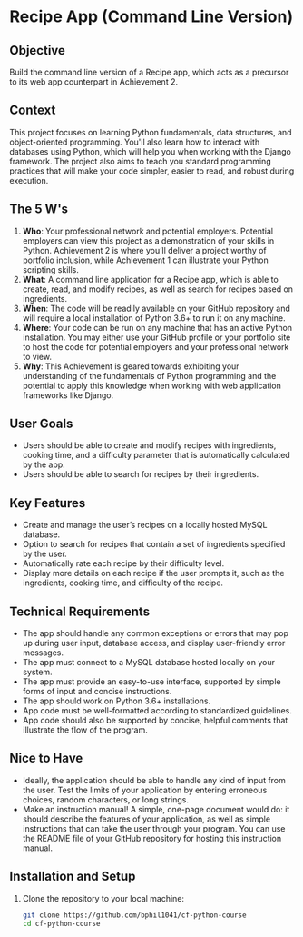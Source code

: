 # Recipe App (Command Line Version)

## Objective
Build the command line version of a Recipe app, which acts as a precursor to its web app counterpart in Achievement 2.

## Context
This project focuses on learning Python fundamentals, data structures, and object-oriented programming. You'll also learn how to interact with databases using Python, which will help you when working with the Django framework. The project also aims to teach you standard programming practices that will make your code simpler, easier to read, and robust during execution.

## The 5 W's

1. **Who**: Your professional network and potential employers. Potential employers can view this project as a demonstration of your skills in Python. Achievement 2 is where you’ll deliver a project worthy of portfolio inclusion, while Achievement 1 can illustrate your Python scripting skills.
2. **What**: A command line application for a Recipe app, which is able to create, read, and modify recipes, as well as search for recipes based on ingredients.
3. **When**: The code will be readily available on your GitHub repository and will require a local installation of Python 3.6+ to run it on any machine.
4. **Where**: Your code can be run on any machine that has an active Python installation. You may either use your GitHub profile or your portfolio site to host the code for potential employers and your professional network to view.
5. **Why**: This Achievement is geared towards exhibiting your understanding of the fundamentals of Python programming and the potential to apply this knowledge when working with web application frameworks like Django.

## User Goals
- Users should be able to create and modify recipes with ingredients, cooking time, and a difficulty parameter that is automatically calculated by the app.
- Users should be able to search for recipes by their ingredients.

## Key Features
- Create and manage the user’s recipes on a locally hosted MySQL database.
- Option to search for recipes that contain a set of ingredients specified by the user.
- Automatically rate each recipe by their difficulty level.
- Display more details on each recipe if the user prompts it, such as the ingredients, cooking time, and difficulty of the recipe.

## Technical Requirements
- The app should handle any common exceptions or errors that may pop up during user input, database access, and display user-friendly error messages.
- The app must connect to a MySQL database hosted locally on your system.
- The app must provide an easy-to-use interface, supported by simple forms of input and concise instructions.
- The app should work on Python 3.6+ installations.
- App code must be well-formatted according to standardized guidelines.
- App code should also be supported by concise, helpful comments that illustrate the flow of the program.

## Nice to Have
- Ideally, the application should be able to handle any kind of input from the user. Test the limits of your application by entering erroneous choices, random characters, or long strings.
- Make an instruction manual! A simple, one-page document would do: it should describe the features of your application, as well as simple instructions that can take the user through your program. You can use the README file of your GitHub repository for hosting this instruction manual.

## Installation and Setup

1. Clone the repository to your local machine:
   ```bash
   git clone https://github.com/bphil1041/cf-python-course
   cd cf-python-course
